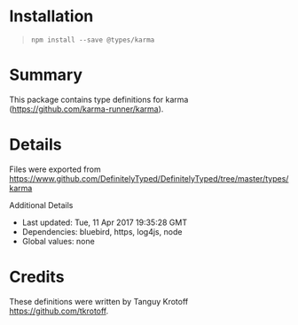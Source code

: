 # Installation
> `npm install --save @types/karma`

# Summary
This package contains type definitions for karma (https://github.com/karma-runner/karma).

# Details
Files were exported from https://www.github.com/DefinitelyTyped/DefinitelyTyped/tree/master/types/karma

Additional Details
 * Last updated: Tue, 11 Apr 2017 19:35:28 GMT
 * Dependencies: bluebird, https, log4js, node
 * Global values: none

# Credits
These definitions were written by Tanguy Krotoff <https://github.com/tkrotoff>.
